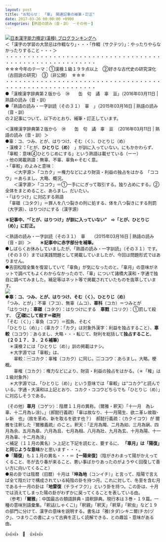 ```yaml
---
layout: post
title: "お知らせ：　「辜」　関連記事の補筆・訂正"
date: 2017-03-26 00:00:00 +0900
categories: [熟語の読み（音・訓）　－その他－]
---
```


[![](/syuusyuu9701/assets/images/お知らせ：-「辜」-関連記事の補筆・訂正-br_c_3028_1.gif)](http://blog.with2.net/link.php?1659096:3028 "日本漢字能力検定(漢検) ブログランキングへ")[日本漢字能力検定(漢検) ブログランキングへ](http://blog.with2.net/link.php?1659096:3028)  
＜「漢字の学習の大禁忌は作輟なり」・・・「作輟（サクテツ）」：やったりやらなかったりすること・・・＞  
・・・・・・・・・・・・・・・・・・・・・・・・・・・・・・・・・・・・・・・・・・・・・・・・・・・・・・・・・  
☆☆☆今年のテーマ：①漢検１級１９９点以上　②好きな古代史の研究深化（古田説の研究）　③（非公開）　☆☆☆　　  
・・・・・・・・・・・・・・・・・・・・・・・・・・・・・・・・・・・・・・・・・・・・・・・・・・・・・・・・・  
●「漢検漢字辞典第２版から　㊴　　缶　句　譎　辜　亘」（2016年03月11日 | 熟語の読み（音・訓）  
●「熟語の読み・一字訓読（その３１）　辜　」（2015年03月16日 | 熟語の読み（音・訓）  
の２記事について、以下のとおり、補筆・訂正しています。  
  
＜漢検漢字辞典第２版から　㊴　　缶　句　譎　辜　亘　（2016年03月11日 | 熟語の読み（音・訓）＞  
●辜：コ、つみ、とが、はりつけ、そむ（く）、ひとりじ（め）  
・漢検２：「とが、**ひとりじ（め）**　」が訓に入っていない。にもかかわらず、「辜較：意味④ひとりじめにする」という熟語は載せている（ーー）  
・他の掲載熟語：無辜、不辜、辜負←そむく意。  
・「辜較」のよみと意味：  
　　＜大字源＞「コカク」＝権力などにより財貨・利益の独占をはかる　「ココウ」＝あらまし、大略、概況。  
　　＜漢字源＞「ココウ」＝①一手ににぎって取引する。独り占めにする。②全体をまとめること、あらまし、だいたい。  
・「はりつけ」に対応する熟語  
　「辜磔（コタク）」＝罪人を八つ裂きの刑に処する、体を八つ裂きにする刑罰（大字源）、はりつけにする（漢字源）  
  
**＊記事中、“「とが、はりつけ」が訓に入っていない”　➪「とが、ひとりじ（め）」に訂正。**  
  
  
＜熟語の読み・一字訓読（その３１）　辜　　（2015年03月16日 | 熟語の読み（音・訓）＞　　**＊記事中に赤字部分を補筆。**  
●しばらくお休みしていましたが、「熟語の読み・一字訓読」（その３１）です。（その３０）までは実践問題として掲載していましたが、今回は問題形式ではありません。  
●吉田松陰全集を復習していて「辜負」が気になったのと、「辜月」の意味がネットで調べてもよくわからなかったので、「辜」について諸橋大漢和・字通で独自に調べてみました。補足等はネット等で掲載されていたものを抜萃しています。  
![](/syuusyuu9701/assets/images/お知らせ：-「辜」-関連記事の補筆・訂正-c765c7aadd0cb0bb8a5320f300805746.png)  
●**辜：コ、つみ、とが、はりつけ、そむ（く）、ひとりじ（め）**  
「つみ、とが」：不辜（フコ）、無辜（ムコ）、**辜科**（コカ）＝つみとが　  
「はりつけ」：**辜磔**（コタク）：はりつけにする　**辜戮**（コリク）：①罰して殺す、　**②磔にして殺す＝磔刑**  
「そむ（く）」：辜負（コフ）＝孤負、そむく  
「ひとりじ（め）」：（辜カク：「カク」は対象外漢字：利益を独占すること）、**辜較**（ココウ）：あらまし、大略・・・転じて、財利を総括して**独占すること**。  
**（２０１７．３．２６補筆）**  
　＊漢検２には「ひとりじ（め）」訓の掲載はナシ。  
　＊大字源では「辜較」は、  
　　辜較：🈩コカク：辜榷（コカク）に同じ。🈔ココウ：あらまし。大略。梗概。　　  
　　辜榷（コカク）：権力などにより、財貨・利益の独占をはかる。（＊「榷」は１級対象外）  
　＊大字源では、「ひとりじ（め）」という意味では「辜較」は“コカク”と読んでいる。字通・大漢和は上記とおり、コカク・ココウどちらでも「ひとりじ（め）」に対応しそうである。  
  
（その他）**辜月**（コゲツ）：陰暦１１月の異称。（爾雅・釈天）「十一月　為レ辜、十二月為レ涂）。」（郝懿行義疏）「辜は故なり、十一月陽生、欲ニ革レ故取-レ新　也」（故を革め、新を取るを欲す也？）　郝懿行義疏：（カクイコウ）が 爾雅を注釈した『爾雅義疏』のこと。釈天：「正月為陬、二月為如、三月為寎、四月為余、五月為皋、六月為且、七月為相、八月為壯、九月為玄、十月為陽、十一月為辜、十二月為涂」  
＜補足（１１月の異名）＞上記と下記を読むと、要するに、 **「辜月」は「陽復」と同じような意味**かと思います・・・。  
●「**陽復**」も１１月の異名・・・＝【**一陽来復**】（陰がきわまって陽がかえってくること、冬が去り春が来ること、悪い事ばかりあったのがようやく回復して善い方に向いてくること）  
●易の卦では陰暦（旧暦）十月は「**坤為地**（コンイチ）」と言って、陰陽で言えば全て陰だけで構成されている純陰の卦を持つ月。これに対して、冬至を含む月である十一月の卦は「**地雷復**（チライフク）」という卦を持つ。この卦は、十月では消えてしまった陽の卦がわずかに戻ってくることを表している由。  
　（参考）「**爾雅**」：中国最古の類語辞典・語釈辞典。現行本は３巻・１９篇。一種の意味別語彙集。「釈詁(しゃくこ)」「釈親」「釈天」「釈草」「釈虫」など１９の部門に分けて、漢字の意味を説明する。書名は「雅(タダ)シキニ爾(チカ)ヅク」、つまりこの書によって古典を正しく読解できる、との趣旨・意味がある由。  
  
👍👍👍　🐔　👍👍👍